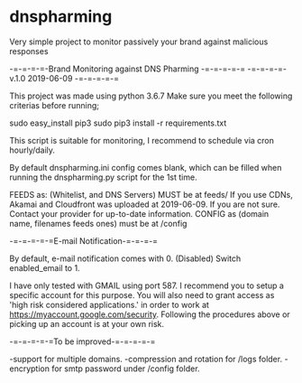 # dnspharming
Very simple project to monitor passively your brand against malicious responses

-=-=-=-=-Brand Monitoring against DNS Pharming -=-=-=-=-=
-=-=-=-=-       v.1.0 2019-06-09 	           -=-=-=-=-=

This project was made using python 3.6.7 
Make sure you meet the following criterias before running;

sudo easy_install pip3
sudo pip3 install -r requirements.txt

This script is suitable for monitoring, I recommend to schedule via cron hourly/daily.

By default dnspharming.ini config comes blank, which can be filled when running the dnspharming.py script for the 1st time. 

FEEDS as: (Whitelist, and DNS Servers) MUST be at feeds/ If you use CDNs, Akamai and Cloudfront was uploaded at 2019-06-09. If you are not sure. Contact your provider for up-to-date information. 
CONFIG as (domain name, filenames feeds ones) must be at /config

-=-=-=-=-=E-mail Notification-=-=-=-=

By default, e-mail notification comes with 0. (Disabled) Switch enabled_email to 1.

I have only tested with GMAIL using port 587. 
I recommend you to setup a specific account for this purpose.
You will also need to grant access as 'high risk considered applications.' in order to work at https://myaccount.google.com/security.
Following the procedures above or picking up an account is at your own risk.

-=-=-=-=-=To be improved-=-=-=-=-=

-support for multiple domains.
-compression and rotation for /logs folder.
-encryption for smtp password under /config folder.
